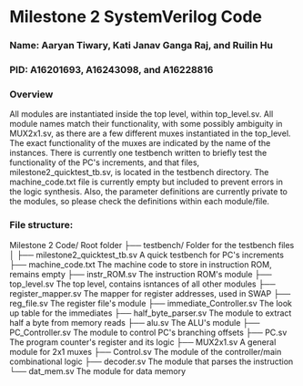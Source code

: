 # Milestone 2 SystemVerilog Code

### Name: Aaryan Tiwary, Kati Janav Ganga Raj, and Ruilin Hu
### PID: A16201693, A16243098, and A16228816

### Overview

All modules are instantiated inside the top level, within top_level.sv. All module names match their functionality, with some possibly ambiguity in MUX2x1.sv, as there are a few different muxes instantiated in the top_level. The exact functionality of the muxes are indicated by the name of the instances. There is currently one testbench written to briefly test the functionality of the PC's increments, and that files, milestone2_quicktest_tb.sv, is located in the testbench directory. The machine_code.txt file is currently empty but included to prevent errors in the logic synthesis. Also, the parameter definitions are currently private to the modules, so please check the definitions within each module/file.

### File structure:
Milestone 2 Code/                      Root folder
├── testbench/                         Folder for the testbench files
│   ├── milestone2_quicktest_tb.sv     A quick testbench for PC's increments
├── machine_code.txt                   The machine code to store in instruction ROM, remains empty
├── instr_ROM.sv                       The instruction ROM's module
├── top_level.sv                       The top level, contains isntances of all other modules
├── register_mapper.sv                 The mapper for register addresses, used in SWAP
├── reg_file.sv                        The register file's module
├── immediate_Controller.sv            The look up table for the immediates
├── half_byte_parser.sv                The module to extract half a byte from memory reads
├── alu.sv                             The ALU's module
├── PC_Controller.sv                   The module to control PC's branching offsets
├── PC.sv                              The program counter's register and its logic
├── MUX2x1.sv                          A general module for 2x1 muxes
├── Control.sv                         The module of the controller/main combinational logic
├── decoder.sv                         The module that parses the instruction
└── dat_mem.sv                         The module for data memory